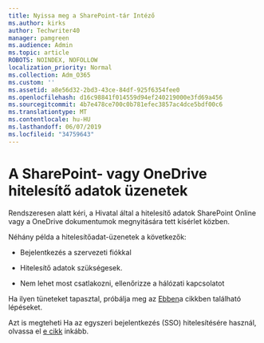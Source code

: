 ```yaml
---
title: Nyissa meg a SharePoint-tár Intéző
ms.author: kirks
author: Techwriter40
manager: pamgreen
ms.audience: Admin
ms.topic: article
ROBOTS: NOINDEX, NOFOLLOW
localization_priority: Normal
ms.collection: Adm_O365
ms.custom: ''
ms.assetid: a8e56d32-2bd3-43ce-84df-925f6354fee0
ms.openlocfilehash: d16c98841f014559d94ef240219000e3fd69a456
ms.sourcegitcommit: 4b7e478ce700c0b781efec3857ac4dce5bdf00c6
ms.translationtype: MT
ms.contentlocale: hu-HU
ms.lasthandoff: 06/07/2019
ms.locfileid: "34759643"
---
```

# <a name="credential-messages-in-sharepoint-or-onedrive"></a>A SharePoint- vagy OneDrive hitelesítő adatok üzenetek

Rendszeresen alatt kéri, a Hivatal által a hitelesítő adatok SharePoint Online vagy a OneDrive dokumentumok megnyitására tett kísérlet közben.

Néhány példa a hitelesítőadat-üzenetek a következők:

- Bejelentkezés a szervezeti fiókkal

- Hitelesítő adatok szükségesek.

- Nem lehet most csatlakozni, ellenőrizze a hálózati kapcsolatot

Ha ilyen tüneteket tapasztal, próbálja meg az [Ebben](https://support.microsoft.com/help/2913639/office-applications-periodically-prompt-for-credentials-to-sharepoint)a cikkben található lépéseket.

Azt is megteheti Ha az egyszeri bejelentkezés (SSO) hitelesítésére használ, olvassa el [e cikk](https://support.microsoft.com/help/4025962/cant-sign-in-after-update-to-office-2016-build-16-0-7967-on-windows-10) inkább.

